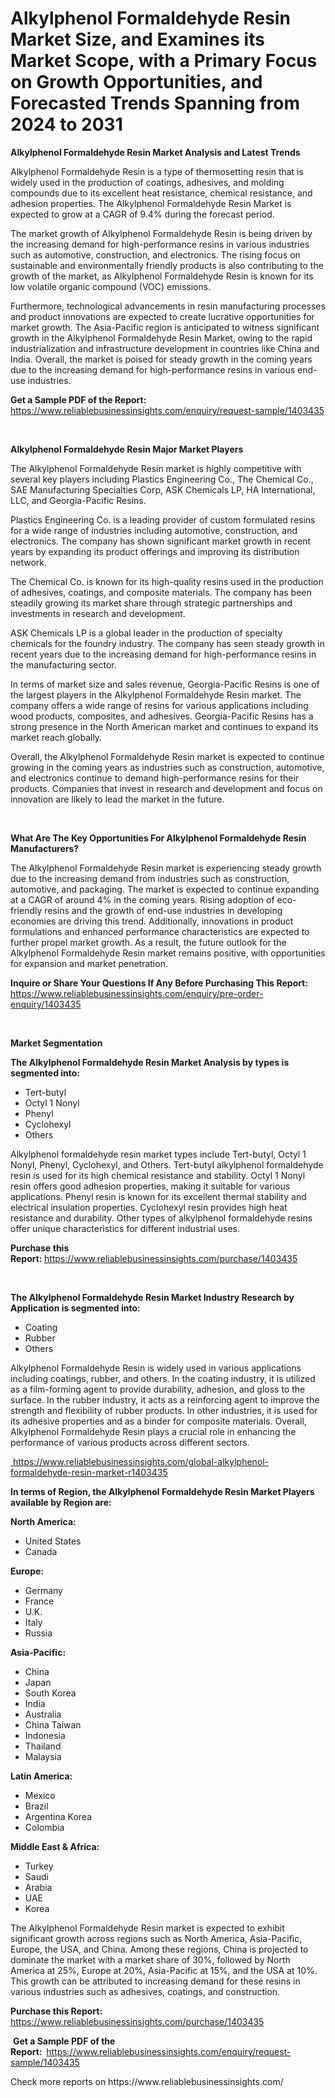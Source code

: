 <p><h1>Alkylphenol Formaldehyde Resin Market Size, and Examines its Market Scope, with a Primary Focus on Growth Opportunities, and Forecasted Trends Spanning from 2024 to 2031</h1></p><p><strong>Alkylphenol Formaldehyde Resin Market Analysis and Latest Trends</strong></p>
<p><p>Alkylphenol Formaldehyde Resin is a type of thermosetting resin that is widely used in the production of coatings, adhesives, and molding compounds due to its excellent heat resistance, chemical resistance, and adhesion properties. The Alkylphenol Formaldehyde Resin Market is expected to grow at a CAGR of 9.4% during the forecast period.</p><p>The market growth of Alkylphenol Formaldehyde Resin is being driven by the increasing demand for high-performance resins in various industries such as automotive, construction, and electronics. The rising focus on sustainable and environmentally friendly products is also contributing to the growth of the market, as Alkylphenol Formaldehyde Resin is known for its low volatile organic compound (VOC) emissions.</p><p>Furthermore, technological advancements in resin manufacturing processes and product innovations are expected to create lucrative opportunities for market growth. The Asia-Pacific region is anticipated to witness significant growth in the Alkylphenol Formaldehyde Resin Market, owing to the rapid industrialization and infrastructure development in countries like China and India. Overall, the market is poised for steady growth in the coming years due to the increasing demand for high-performance resins in various end-use industries.</p></p>
<p><strong>Get a Sample PDF of the Report:&nbsp;</strong> <a href="https://www.reliablebusinessinsights.com/enquiry/request-sample/1403435">https://www.reliablebusinessinsights.com/enquiry/request-sample/1403435</a></p>
<p>&nbsp;</p>
<p><strong>Alkylphenol Formaldehyde Resin Major Market Players</strong></p>
<p><p>The Alkylphenol Formaldehyde Resin market is highly competitive with several key players including Plastics Engineering Co., The Chemical Co., SAE Manufacturing Specialties Corp, ASK Chemicals LP, HA International, LLC, and Georgia-Pacific Resins. </p><p>Plastics Engineering Co. is a leading provider of custom formulated resins for a wide range of industries including automotive, construction, and electronics. The company has shown significant market growth in recent years by expanding its product offerings and improving its distribution network.</p><p>The Chemical Co. is known for its high-quality resins used in the production of adhesives, coatings, and composite materials. The company has been steadily growing its market share through strategic partnerships and investments in research and development.</p><p>ASK Chemicals LP is a global leader in the production of specialty chemicals for the foundry industry. The company has seen steady growth in recent years due to the increasing demand for high-performance resins in the manufacturing sector.</p><p>In terms of market size and sales revenue, Georgia-Pacific Resins is one of the largest players in the Alkylphenol Formaldehyde Resin market. The company offers a wide range of resins for various applications including wood products, composites, and adhesives. Georgia-Pacific Resins has a strong presence in the North American market and continues to expand its market reach globally.</p><p>Overall, the Alkylphenol Formaldehyde Resin market is expected to continue growing in the coming years as industries such as construction, automotive, and electronics continue to demand high-performance resins for their products. Companies that invest in research and development and focus on innovation are likely to lead the market in the future.</p></p>
<p>&nbsp;</p>
<p><strong>What Are The Key Opportunities For Alkylphenol Formaldehyde Resin Manufacturers?</strong></p>
<p><p>The Alkylphenol Formaldehyde Resin market is experiencing steady growth due to the increasing demand from industries such as construction, automotive, and packaging. The market is expected to continue expanding at a CAGR of around 4% in the coming years. Rising adoption of eco-friendly resins and the growth of end-use industries in developing economies are driving this trend. Additionally, innovations in product formulations and enhanced performance characteristics are expected to further propel market growth. As a result, the future outlook for the Alkylphenol Formaldehyde Resin market remains positive, with opportunities for expansion and market penetration.</p></p>
<p><strong>Inquire or Share Your Questions If Any Before Purchasing This Report:</strong> <a href="https://www.reliablebusinessinsights.com/enquiry/pre-order-enquiry/1403435">https://www.reliablebusinessinsights.com/enquiry/pre-order-enquiry/1403435</a></p>
<p>&nbsp;</p>
<p><strong>Market Segmentation</strong></p>
<p><strong>The Alkylphenol Formaldehyde Resin Market Analysis by types is segmented into:</strong></p>
<p><ul><li>Tert-butyl</li><li>Octyl 1 Nonyl</li><li>Phenyl</li><li>Cyclohexyl</li><li>Others</li></ul></p>
<p><p>Alkylphenol formaldehyde resin market types include Tert-butyl, Octyl 1 Nonyl, Phenyl, Cyclohexyl, and Others. Tert-butyl alkylphenol formaldehyde resin is used for its high chemical resistance and stability. Octyl 1 Nonyl resin offers good adhesion properties, making it suitable for various applications. Phenyl resin is known for its excellent thermal stability and electrical insulation properties. Cyclohexyl resin provides high heat resistance and durability. Other types of alkylphenol formaldehyde resins offer unique characteristics for different industrial uses.</p></p>
<p><strong>Purchase this Report:&nbsp;</strong><a href="https://www.reliablebusinessinsights.com/purchase/1403435">https://www.reliablebusinessinsights.com/purchase/1403435</a></p>
<p>&nbsp;</p>
<p><strong>The Alkylphenol Formaldehyde Resin Market Industry Research by Application is segmented into:</strong></p>
<p><ul><li>Coating</li><li>Rubber</li><li>Others</li></ul></p>
<p><p>Alkylphenol Formaldehyde Resin is widely used in various applications including coatings, rubber, and others. In the coating industry, it is utilized as a film-forming agent to provide durability, adhesion, and gloss to the surface. In the rubber industry, it acts as a reinforcing agent to improve the strength and flexibility of rubber products. In other industries, it is used for its adhesive properties and as a binder for composite materials. Overall, Alkylphenol Formaldehyde Resin plays a crucial role in enhancing the performance of various products across different sectors.</p></p>
<p><a href="https://www.reliablebusinessinsights.com/global-alkylphenol-formaldehyde-resin-market-r1403435">&nbsp;https://www.reliablebusinessinsights.com/global-alkylphenol-formaldehyde-resin-market-r1403435</a></p>
<p><strong>In terms of Region, the Alkylphenol Formaldehyde Resin Market Players available by Region are:</strong></p>
<p>
    <p> <strong> North America: </strong>
        <ul>
            <li>United States</li>
            <li>Canada</li>
        </ul>
        </p> 
    <p> <strong> Europe: </strong>
        <ul>
            <li>Germany</li>
            <li>France</li>
            <li>U.K.</li>
            <li>Italy</li>
            <li>Russia</li>
        </ul>
        </p> 
    <p> <strong> Asia-Pacific: </strong>
        <ul>
            <li>China</li>
            <li>Japan</li>
            <li>South Korea</li>
            <li>India</li>
            <li>Australia</li>
            <li>China Taiwan</li>
            <li>Indonesia</li>
            <li>Thailand</li>
            <li>Malaysia</li>
        </ul>
        </p> 
    <p> <strong> Latin America: </strong>
        <ul>
            <li>Mexico</li>
            <li>Brazil</li>
            <li>Argentina Korea</li>
            <li>Colombia</li>
        </ul>
        </p> 
    <p> <strong> Middle East & Africa: </strong>
        <ul>
            <li>Turkey</li>
            <li>Saudi</li>
            <li>Arabia</li>
            <li>UAE</li>
            <li>Korea</li>
        </ul>
    </p>
    </p>
<p><p>The Alkylphenol Formaldehyde Resin market is expected to exhibit significant growth across regions such as North America, Asia-Pacific, Europe, the USA, and China. Among these regions, China is projected to dominate the market with a market share of 30%, followed by North America at 25%, Europe at 20%, Asia-Pacific at 15%, and the USA at 10%. This growth can be attributed to increasing demand for these resins in various industries such as adhesives, coatings, and construction.</p></p>
<p><strong>Purchase this Report: </strong><a href="https://www.reliablebusinessinsights.com/purchase/1403435">https://www.reliablebusinessinsights.com/purchase/1403435</a></p>
<p>&nbsp;<strong>Get a Sample PDF of the Report:&nbsp;&nbsp;</strong><a href="https://www.reliablebusinessinsights.com/enquiry/request-sample/1403435">https://www.reliablebusinessinsights.com/enquiry/request-sample/1403435</a></p>
<p><strong></strong></p>
<p>Check more reports on https://www.reliablebusinessinsights.com/</p>